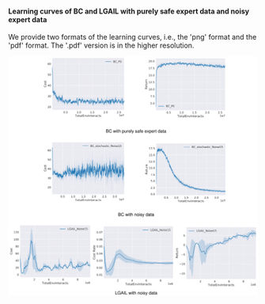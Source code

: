 #### Learning curves of BC and LGAIL with purely safe expert data and noisy expert data
We provide two formats of the learning curves, i.e., the 'png' format and the 'pdf' format. The '.pdf' version is in the higher resolution. 

<div align="center">
  <img src="./learningcurves.png"></a>
</div>